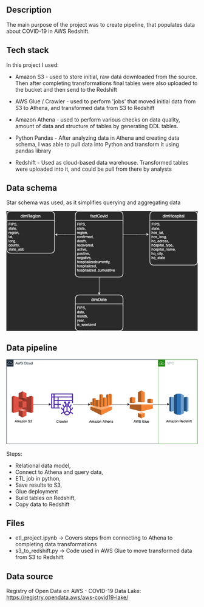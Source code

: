 ## Description

The main purpose of the project was to create pipeline, that populates data about COVID-19 in AWS Redshift.

## Tech stack

In this project I used:

- Amazon S3 - used to store initial, raw data downloaded from the source. Then after completing transformations final tables were also uploaded to the bucket and then send to the Redshift

- AWS Glue / Crawler - used to perform 'jobs' that moved initial data from S3 to Athena, and transformed data from S3 to Redshift

- Amazon Athena - used to perform various checks on data quality, amount of data and structure of tables by generating DDL tables.

- Python Pandas - After analyzing data in Athena and creating data schema, I was able to pull data into Python and transform it using pandas library

- Redshift - Used as cloud-based data warehouse. Transformed tables were uploaded into it, and could be pull from there by analysts

## Data schema

Star schema was used, as it simplifies querying and aggregating data

![schema](screens/data_schema.png)

## Data pipeline

![data_pipeline](screens/data_pipeline.png)

Steps:
- Relational data model,
- Connect to Athena and query data,
- ETL job in python,
- Save results to S3,
- Glue deployment
- Build tables on Redshift,
- Copy data to Redshift

## Files

- etl_project.ipynb -> Covers steps from connecting to Athena to completing data transformations
- s3_to_redshift.py -> Code used in AWS Glue to move transformed data from S3 to Redshift

## Data source

Registry of Open Data on AWS - COVID-19 Data Lake:
https://registry.opendata.aws/aws-covid19-lake/
